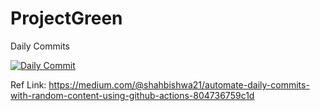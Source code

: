# ProjectGreen
Daily Commits

[![Daily Commit](https://github.com/CodingAero/ProjectGreen/actions/workflows/green.yml/badge.svg)](https://github.com/CodingAero/ProjectGreen/actions/workflows/green.yml)

Ref Link:
https://medium.com/@shahbishwa21/automate-daily-commits-with-random-content-using-github-actions-804736759c1d
